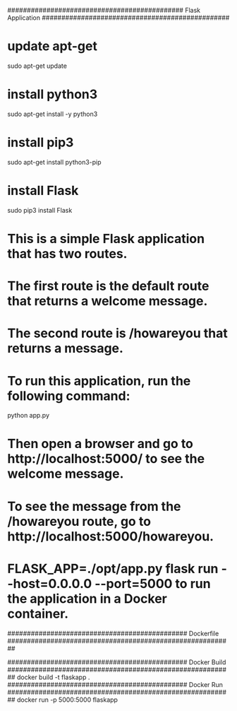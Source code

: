#############################################  Flask Application   ################################################
# update apt-get
sudo apt-get update
# install python3
sudo apt-get install -y python3
# install pip3
sudo apt-get install python3-pip
# install Flask
sudo pip3 install Flask   
# This is a simple Flask application that has two routes.
# The first route is the default route that returns a welcome message.
# The second route is /howareyou that returns a message.
# To run this application, run the following command:
python app.py 
# Then open a browser and go to http://localhost:5000/ to see the welcome message.
# To see the message from the /howareyou route, go to http://localhost:5000/howareyou.
# FLASK_APP=./opt/app.py flask run --host=0.0.0.0 --port=5000 to run the application in a Docker container.
############################################## Dockerfile   ##########################################################

##############################################  Docker Build   ##########################################################
docker build -t flaskapp .
##############################################  Docker Run   ##########################################################
docker run -p 5000:5000 flaskapp
